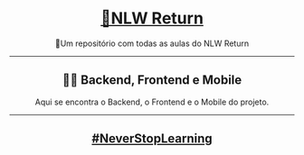 <h1 align="center"><a href="https://nextlevelweek.com/episodios/impulse/">🚀NLW Return</a></h1>
<p align="center">📂Um repositório com todas as aulas do NLW Return</p>

---

<h2 align="center">👨‍💻 Backend, Frontend e Mobile</h2>
<p align="center">
Aqui se encontra o Backend, o Frontend e o Mobile do projeto.
</p>

---

<h2 align="center"><a href="https://nextlevelweek.com/episodios/impulse/">#NeverStopLearning</a>
</h2>
